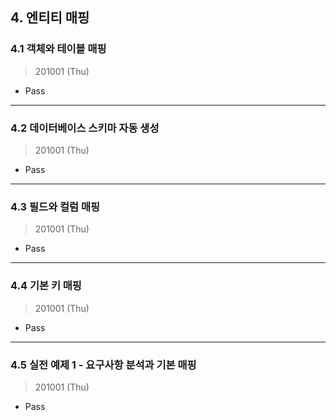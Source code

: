 ## 4. 엔티티 매핑

### 4.1 객체와 테이블 매핑

> 201001 (Thu)

* Pass

---

### 4.2 데이터베이스 스키마 자동 생성

> 201001 (Thu)

* Pass

---

### 4.3 필드와 컬럼 매핑

> 201001 (Thu)

* Pass

---

### 4.4 기본 키 매핑

> 201001 (Thu)

* Pass

---

### 4.5 실전 예제 1 - 요구사항 분석과 기본 매핑

> 201001 (Thu)

* Pass